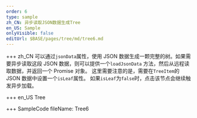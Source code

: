 ```yaml
---
order: 6
type: sample
zh_CN: 异步读取JSON数据生成Tree
en_US: Sample
onlyVisible: false
editUrl: $BASE/pages/tree/md/tree6.md
---
```


+++ zh_CN
可以通过<Code>jsonData</Code>属性，使用 JSON 数据生成一颗完整的树。如果需要异步读取这段 JSON 数据，则可以提供一个<Code>loadJsonData</Code>
方法，然后从远程读取数据，并返回一个 Promise 对象。 这里需要注意的是，需要在<Code>TreeItem</Code>的 JSON 数据中设置一个<Code>isLeaf</Code>属性。
如果<Code>isLeaf</Code>为<Code>false</Code>时，点击该节点会继续触发异步加载。

+++ en_US
Tree

+++ SampleCode
fileName: Tree6

